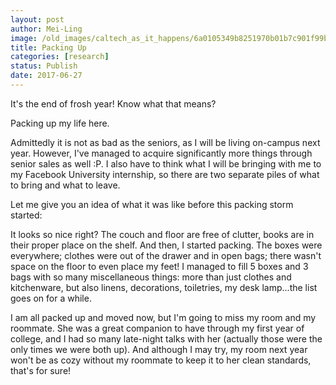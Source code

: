 ```yaml
---
layout: post
author: Mei-Ling
image: /old_images/caltech_as_it_happens/6a0105349b8251970b01b7c901f99b970b.jpg
title: Packing Up
categories: [research]
status: Publish
date: 2017-06-27
---
```



It's the end of frosh year! Know what that means?

Packing up my life here.

Admittedly it is not as bad as the seniors, as I will be living on-campus next year. However, I've managed to acquire significantly more things through senior sales as well :P. I also have to think what I will be bringing with me to my Facebook University internship, so there are two separate piles of what to bring and what to leave.

Let me give you an idea of what it was like before this packing storm started:

It looks so nice right? The couch and floor are free of clutter, books are in their proper place on the shelf. And then, I started packing. The boxes were everywhere; clothes were out of the drawer and in open bags; there wasn't space on the floor to even place my feet! I managed to fill 5 boxes and 3 bags with so many miscellaneous things: more than just clothes and kitchenware, but also linens, decorations, toiletries, my desk lamp...the list goes on for a while.

I am all packed up and moved now, but I'm going to miss my room and my roommate. She was a great companion to have through my first year of college, and I had so many late-night talks with her (actually those were the only times we were both up). And although I may try, my room next year won't be as cozy without my roommate to keep it to her clean standards, that's for sure!

